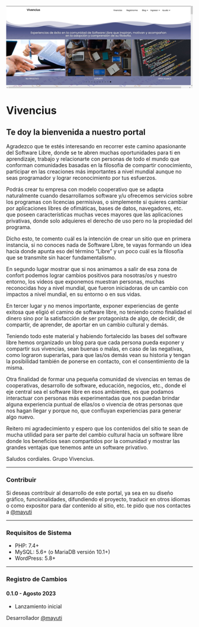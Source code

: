 <p align="center"><a href="https://vivencius.org/"><img src="./screenshot/screenshoot1.JPG" alt="Vivencius"></a></p>

Vivencius
============
Te doy la bienvenida a nuestro portal
-------------------------
Agradezco que te estés interesando en recorrer este camino apasionante del Software Libre, donde se te abren muchas oportunidades para ti en aprendizaje, trabajo y relacionarte con personas de todo el mundo que conforman comunidades basadas en la filosofía de compartir conocimiento, participar en las creaciones más importantes a nivel mundial aunque no seas programador y lograr reconocimiento por tus esfuerzos.

Podrás crear tu empresa con modelo cooperativo que se adapta naturalmente cuando desarrollamos software y/u ofrecemos servicios sobre los programas con licencias permisivas, o simplemente si quieres cambiar por aplicaciones libres de ofimáticas, bases de datos, navegadores, etc. que poseen características muchas veces mayores que las aplicaciones privativas, donde solo adquieres el derecho de uso pero no la propiedad del programa.

Dicho esto, te comento cuál es la intención de crear un sitio que en primera instancia, si no conoces nada de Software Libre, te vayas formando un idea hacia donde apunta eso del término “Libre” y un poco cuál es la filosofía que se transmite sin hacer fundamentalismo. 

En segundo lugar mostrar que si nos animamos a salir de esa zona de confort podemos lograr cambios positivos para nosotras/os y nuestro entorno, los videos que exponemos muestran personas, muchas reconocidas hoy a nivel mundial, que fueron iniciadoras de un cambio con impactos a nivel mundial, en su entorno o en sus vidas. 

En tercer lugar y no menos importante, exponer experiencias de gente exitosa que eligió el camino de software libre, no teniendo como finalidad el dinero sino por la satisfacción de ser protagonista de algo, de decidir, de compartir, de aprender, de aportar en un cambio cultural y demás.

Teniendo todo este material y habiendo fortalecido las bases del software libre hemos organizado un blog para que cada persona pueda exponer y compartir sus vivencias, sean buenas o malas, en caso de las negativas, como lograron superarlas, para que las/os demás vean su historia y tengan la posibilidad también de ponerse en contacto, con el consentimiento de la misma.

Otra finalidad de formar una pequeña comunidad de vivencias en temas de cooperativas, desarrollo de software, educación, negocios, etc., donde el eje central sea el software libre en esos ambientes, es que podamos interactuar con personas más experimentadas que nos puedan brindar alguna experiencia puntual de ellas/os o vivencia de otras personas que nos hagan llegar y porque no, que confluyan experiencias para generar algo nuevo.

Reitero mi agradecimiento y espero que los contenidos del sitio te sean de mucha utilidad para ser parte del cambio cultural hacia un software libre donde los beneficios sean compartidos por la comunidad y mostrar las grandes ventajas que tenemos ante un software privativo.

Saludos cordiales.
Grupo Vivencius.

-------------------------

### Contribuir

Si deseas contribuir al desarrollo de este portal, ya sea en su diseño gráfico, funcionalidades, difundiendo el proyecto, traducir en otros idiomas o como expositor para dar contenido al sitio, etc. te pido que nos contactes a [@mayuti](https://github.com/mayuti)

-------------------------

### Requisitos de Sistema

* PHP: 7.4+
* MySQL: 5.6+ (o MariaDB versión 10.1+)
* WordPress: 5.8+


--------------------------

### Registro de Cambios

#### 0.1.0 - Agosto 2023

* Lanzamiento inicial

Desarrollador [@mayuti](https://github.com/mayuti)
